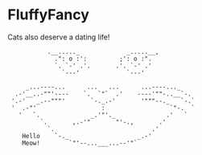 # FluffyFancy

Cats also deserve a dating life!


               .__....._             _.....__,
                 .": o :':         ;': o :".
                 `. `-' .'.       .'. `-' .'
                   `---'             `---'

         _...----...      ...   ...      ...----..._
      .-'__..-""'----    `.  `"`  .'    ----'""-..__`-.
     '.-'   _.--"""'       `-._.-'       '"""--._   `-.`
     '  .-"'                  :                  `"-.  `
       '   `.              _.'"'._              .'   `
             `.       ,.-'"       "'-.,       .'
               `.                           .'
        Hello    `-._                   _.-'
        Meow!        `"'--...___...--'"`
